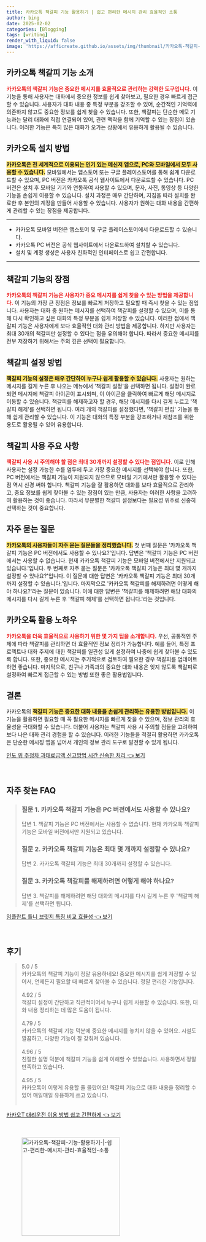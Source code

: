 ```yaml
---
title: 카카오톡 책갈피 기능 활용하기 | 쉽고 편리한 메시지 관리 효율적인 소통
author: bing
date: 2025-02-02
categories: [Blogging]
tags: [writing]
render_with_liquid: false
image: 'https://afficreate.github.io/assets/img/thumbnail/카카오톡-책갈피-기능-활용하기-|-쉽고-편리한-메시지-관리-효율적인-소통.webp'
---
```



<h2 id='카카오톡_책갈피_기능_소개'>카카오톡 책갈피 기능 소개</h2>

<p><b><span style="color: #ee2323;">카카오톡의 책갈피 기능은 중요한 메시지를 효율적으로 관리하는 강력한 도구입니다.</span></b> 이 기능을 통해 사용자는 대화에서 중요한 정보를 쉽게 찾아보고, 필요한 경우 빠르게 접근할 수 있습니다. 사용자가 대화 내용 중 특정 부분을 강조할 수 있어, 순간적인 기억력에 의존하지 않고도 중요한 정보를 쉽게 찾을 수 있습니다. 또한, 책갈피는 단순한 메모 기능과는 달리 대화에 직접 연결되어 있어, 관련 맥락을 함께 기억할 수 있는 장점이 있습니다. 이러한 기능은 특히 많은 대화가 오가는 상황에서 유용하게 활용될 수 있습니다.</p>

<h2 id='카카오톡_설치_방법'>카카오톡 설치 방법</h2>

<p><b><span style="background-color: #ffe066;">카카오톡은 전 세계적으로 이용되는 인기 있는 메신저 앱으로, PC와 모바일에서 모두 사용할 수 있습니다.</span></b> 모바일에서는 앱스토어 또는 구글 플레이스토어를 통해 쉽게 다운로드할 수 있으며, PC 버전은 카카오톡 공식 웹사이트에서 다운로드할 수 있습니다. PC 버전은 설치 후 모바일 기기와 연동하여 사용할 수 있으며, 문자, 사진, 동영상 등 다양한 기능을 손쉽게 이용할 수 있습니다. 설치 과정은 매우 간단하며, 지침을 따라 설치를 완료한 후 본인의 계정을 만들어 사용할 수 있습니다. 사용자가 원하는 대화 내용을 간편하게 관리할 수 있는 장점을 제공합니다.</p>

<hr />

<ul>
    <li>카카오톡 모바일 버전은 앱스토어 및 구글 플레이스토어에서 다운로드할 수 있습니다.</li>
    <li>카카오톡 PC 버전은 공식 웹사이트에서 다운로드하여 설치할 수 있습니다.</li>
    <li>설치 및 계정 생성은 사용자 친화적인 인터페이스로 쉽고 간편합니다.</li>
</ul>

<hr />

<h2 id='책갈피_기능의_장점'>책갈피 기능의 장점</h2>

<p><b><span style="color: #ee2323;">카카오톡의 책갈피 기능은 사용자가 중요 메시지를 쉽게 찾을 수 있는 방법을 제공합니다.</span></b> 이 기능의 가장 큰 장점은 정보를 빠르게 저장하고 필요할 때 즉시 찾을 수 있는 점입니다. 사용자는 대화 중 원하는 메시지를 선택하여 책갈피를 설정할 수 있으며, 이를 통해 다시 확인하고 싶은 대화의 특정 부분을 쉽게 저장할 수 있습니다. 이러한 점에서 책갈피 기능은 사용자에게 보다 효율적인 대화 관리 방법을 제공합니다. 하지만 사용자는 최대 30개의 책갈피만 설정할 수 있다는 점을 유의해야 합니다. 따라서 중요한 메시지를 전부 저장하기 위해서는 주의 깊은 선택이 필요합니다.</p>

<h2 id='책갈피_설정_방법'>책갈피 설정 방법</h2>

<p><b><span style="background-color: #ffe066;">책갈피 기능의 설정은 매우 간단하여 누구나 쉽게 활용할 수 있습니다.</span></b> 사용자는 원하는 메시지를 길게 누른 후 나오는 메뉴에서 '책갈피 설정'을 선택하면 됩니다. 설정이 완료되면 메시지에 책갈피 아이콘이 표시되며, 이 아이콘을 클릭하여 빠르게 해당 메시지로 이동할 수 있습니다. 책갈피를 해제하고자 할 경우, 해당 메시지를 다시 길게 누르고 '책갈피 해제'를 선택하면 됩니다. 여러 개의 책갈피를 설정했다면, '책갈피 편집' 기능을 통해 쉽게 관리할 수 있습니다. 이 기능은 대화의 특정 부분을 강조하거나 재참조를 위한 용도로 활용될 수 있어 유용합니다.</p>

<h2 id='책갈피_사용_주요_사항'>책갈피 사용 주요 사항</h2>

<p><b><span style="color: #ee2323;">책갈피 사용 시 주의해야 할 점은 최대 30개까지 설정할 수 있다는 점입니다.</span></b> 이로 인해 사용자는 설정 가능한 수를 염두에 두고 가장 중요한 메시지를 선택해야 합니다. 또한, PC 버전에서는 책갈피 기능이 지원되지 않으므로 모바일 기기에서만 활용할 수 있다는 점 역시 신경 써야 합니다. 책갈피 기능을 잘 활용하면 대화를 보다 효율적으로 관리하고, 중요 정보를 쉽게 찾아볼 수 있는 장점이 있는 만큼, 사용자는 이러한 사항을 고려하여 활용하는 것이 좋습니다. 따라서 무분별한 책갈피 설정보다는 필요성 위주로 신중히 선택하는 것이 중요합니다.</p>

<h2 id='자주_묻는_질문'>자주 묻는 질문</h2>

<p><b><span style="background-color: #ffe066;">카카오톡의 사용자들이 자주 묻는 질문들을 정리했습니다.</span></b> 첫 번째 질문은 '카카오톡 책갈피 기능은 PC 버전에서도 사용할 수 있나요?'입니다. 답변은 '책갈피 기능은 PC 버전에서는 사용할 수 없습니다. 현재 카카오톡 책갈피 기능은 모바일 버전에서만 지원되고 있습니다.'입니다. 두 번째로 자주 묻는 질문은 '카카오톡 책갈피 기능은 최대 몇 개까지 설정할 수 있나요?'입니다. 이 질문에 대한 답변은 '카카오톡 책갈피 기능은 최대 30개까지 설정할 수 있습니다.'입니다. 마지막으로 '카카오톡 책갈피를 해제하려면 어떻게 해야 하나요?'라는 질문이 있습니다. 이에 대한 답변은 '책갈피를 해제하려면 해당 대화의 메시지를 다시 길게 누른 후 '책갈피 해제'를 선택하면 됩니다.'라는 것입니다.</p>

<h2 id='카카오톡_활용_노하우'>카카오톡 활용 노하우</h2>

<p><b><span style="color: #ee2323;">카카오톡을 더욱 효율적으로 사용하기 위한 몇 가지 팁을 소개합니다.</span></b> 우선, 공통적인 주제에 따라 책갈피를 관리하면 더 효율적인 정보 정리가 가능합니다. 예를 들어, 특정 프로젝트나 대화 주제에 대한 책갈피를 일관성 있게 설정하여 나중에 쉽게 찾아볼 수 있도록 합니다. 또한, 중요한 메시지는 주기적으로 검토하여 필요한 경우 책갈피를 업데이트하면 좋습니다. 마지막으로, 친구나 가족과의 중요한 대화 내용은 잊지 않도록 책갈피로 설정하여 빠르게 접근할 수 있는 방법 또한 좋은 활용법입니다.</p>

<h2 id='결론'>결론</h2>

<p>카카오톡의 <b><span style="background-color: #ffe066;">책갈피 기능은 중요한 대화 내용을 손쉽게 관리하는 유용한 방법입니다.</span></b> 이 기능을 활용하면 필요할 때 꼭 필요한 메시지를 빠르게 찾을 수 있으며, 정보 관리의 효율성을 극대화할 수 있습니다. 더불어 사용자는 책갈피 사용 시 주의할 점들을 고려하여 보다 나은 대화 관리 경험을 할 수 있습니다. 이러한 기능들을 적절히 활용하면 카카오톡은 단순한 메시징 앱을 넘어서 개인의 정보 관리 도구로 발전할 수 있게 됩니다.</p>


<p><a class="click-button" title="인도 위 주정차 과태료금액 신고방법 시간 신속한 처리" href="https://afficreate.github.io/posts/%EC%9D%B8%EB%8F%84-%EC%9C%84-%EC%A3%BC%EC%A0%95%EC%B0%A8-%EA%B3%BC%ED%83%9C%EB%A3%8C%EA%B8%88%EC%95%A1-%EC%8B%A0%EA%B3%A0%EB%B0%A9%EB%B2%95-%EC%8B%9C%EA%B0%84-%EC%8B%A0%EC%86%8D%ED%95%9C-%EC%B2%98%EB%A6%AC/" rel="dofollow">인도 위 주정차 과태료금액 신고방법 시간 신속한 처리 👈 보기</a></p><br>
<h2 id='자주_찾는_FAQ'>자주 찾는 FAQ</h2>
<div itemscope="" itemtype="https://schema.org/FAQPage">
<blockquote>
<div itemscope="" itemprop="mainEntity" itemtype="https://schema.org/Question">
<h3 itemprop="name">질문 1. 카카오톡 책갈피 기능은 PC 버전에서도 사용할 수 있나요?</h3>
<div itemscope="" itemprop="acceptedAnswer" itemtype="https://schema.org/Answer">
<span itemprop="text">
<p>답변 1. 책갈피 기능은 PC 버전에서는 사용할 수 없습니다. 현재 카카오톡 책갈피 기능은 모바일 버전에서만 지원되고 있습니다.</p>
</span>
</div>
</div>
<div itemscope="" itemprop="mainEntity" itemtype="https://schema.org/Question">
<h3 itemprop="name">질문 2. 카카오톡 책갈피 기능은 최대 몇 개까지 설정할 수 있나요?</h3>
<div itemscope="" itemprop="acceptedAnswer" itemtype="https://schema.org/Answer">
<span itemprop="text">
<p>답변 2. 카카오톡 책갈피 기능은 최대 30개까지 설정할 수 있습니다.</p>
</span>
</div>
</div>
<div itemscope="" itemprop="mainEntity" itemtype="https://schema.org/Question">
<h3 itemprop="name">질문 3. 카카오톡 책갈피를 해제하려면 어떻게 해야 하나요?</h3>
<div itemscope="" itemprop="acceptedAnswer" itemtype="https://schema.org/Answer">
<span itemprop="text">
<p>답변 3. 책갈피를 해제하려면 해당 대화의 메시지를 다시 길게 누른 후 '책갈피 해제'를 선택하면 됩니다.</p>
</span>
</div>
</div>
</blockquote>
</div>
<p><a class="click-button" title="임플란트 틀니 브릿지 특징 비교 효율성" href="https://afficreate.github.io/posts/%EC%9E%84%ED%94%8C%EB%9E%80%ED%8A%B8-%ED%8B%80%EB%8B%88-%EB%B8%8C%EB%A6%BF%EC%A7%80-%ED%8A%B9%EC%A7%95-%EB%B9%84%EA%B5%90-%ED%9A%A8%EC%9C%A8%EC%84%B1/" rel="dofollow">임플란트 틀니 브릿지 특징 비교 효율성 👈 보기</a></p><br>
<h2 id='후기'>후기</h2>
<div itemscope itemtype="https://schema.org/Product">
  <blockquote>
  <div itemprop="review" itemscope itemtype="https://schema.org/Review">
      <div itemprop="reviewRating" itemscope itemtype="https://schema.org/Rating"> <span itemprop="ratingValue">5.0</span> / <span itemprop="bestRating">5</span> </div>
      <span itemprop="reviewBody">카카오톡의 책갈피 기능이 정말 유용하네요! 중요한 메시지를 쉽게 저장할 수 있어서, 언제든지 필요할 때 빠르게 찾아볼 수 있습니다. 정말 편리한 기능입니다.</span>
  </div>
  <br>
  <div itemprop="review" itemscope itemtype="https://schema.org/Review">
      <div itemprop="reviewRating" itemscope itemtype="https://schema.org/Rating"> <span itemprop="ratingValue">4.92</span> / <span itemprop="bestRating">5</span> </div>
      <span itemprop="reviewBody">책갈피 설정이 간단하고 직관적이어서 누구나 쉽게 사용할 수 있습니다. 또한, 대화 내용 정리하는 데 많은 도움이 됩니다.</span>
  </div>
  <br>
  <div itemprop="review" itemscope itemtype="https://schema.org/Review">
      <div itemprop="reviewRating" itemscope itemtype="https://schema.org/Rating"> <span itemprop="ratingValue">4.79</span> / <span itemprop="bestRating">5</span> </div>
      <span itemprop="reviewBody">카카오톡의 책갈피 기능 덕분에 중요한 메시지를 놓치지 않을 수 있어요. 시설도 깔끔하고, 다양한 기능이 잘 갖춰져 있습니다.</span>
  </div>
  <br>
  <div itemprop="review" itemscope itemtype="https://schema.org/Review">
      <div itemprop="reviewRating" itemscope itemtype="https://schema.org/Rating"> <span itemprop="ratingValue">4.96</span> / <span itemprop="bestRating">5</span> </div>
      <span itemprop="reviewBody">친절한 설명 덕분에 책갈피 기능을 쉽게 이해할 수 있었습니다. 사용하면서 정말 만족하고 있습니다.</span>
  </div>
  <br>
  <div itemprop="review" itemscope itemtype="https://schema.org/Review">
      <div itemprop="reviewRating" itemscope itemtype="https://schema.org/Rating"> <span itemprop="ratingValue">4.95</span> / <span itemprop="bestRating">5</span> </div>
      <span itemprop="reviewBody">카카오톡이 이렇게 유용할 줄 몰랐어요! 책갈피 기능으로 대화 내용을 정리할 수 있어 매일매일 유용하게 쓰고 있습니다.</span>
  </div>
  <br>
  </blockquote>
</div>
<p><a class="click-button" title="카카오T 대리운전 이용 방법 쉽고 간편하게" href="https://afficreate.github.io/posts/%EC%B9%B4%EC%B9%B4%EC%98%A4T-%EB%8C%80%EB%A6%AC%EC%9A%B4%EC%A0%84-%EC%9D%B4%EC%9A%A9-%EB%B0%A9%EB%B2%95-%EC%89%BD%EA%B3%A0-%EA%B0%84%ED%8E%B8%ED%95%98%EA%B2%8C/" rel="dofollow">카카오T 대리운전 이용 방법 쉽고 간편하게 👈 보기</a></p><br>
<figure class="image"><img src="https://afficreate.github.io/assets/img/thumbnail/카카오톡-책갈피-기능-활용하기-|-쉽고-편리한-메시지-관리-효율적인-소통.webp" alt="카카오톡-책갈피-기능-활용하기-|-쉽고-편리한-메시지-관리-효율적인-소통" width="256" height="256"></figure>